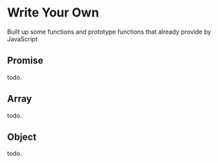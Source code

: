 # Write Your Own

Built up some functions and prototype functions that already provide by JavaScript

## Promise

todo.

## Array

todo.

## Object

todo.
